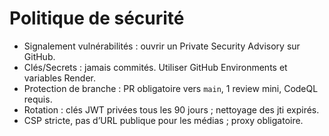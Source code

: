 # Politique de sécurité

- Signalement vulnérabilités : ouvrir un Private Security Advisory sur GitHub.
- Clés/Secrets : jamais commités. Utiliser GitHub Environments et variables Render.
- Protection de branche : PR obligatoire vers `main`, 1 review mini, CodeQL requis.
- Rotation : clés JWT privées tous les 90 jours ; nettoyage des jti expirés.
- CSP stricte, pas d’URL publique pour les médias ; proxy obligatoire.

